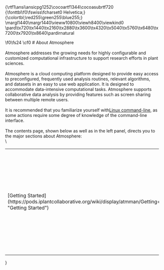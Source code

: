 {\rtf1\ansi\ansicpg1252\cocoartf1344\cocoasubrtf720
{\fonttbl\f0\fswiss\fcharset0 Helvetica;}
{\colortbl;\red255\green255\blue255;}
\margl1440\margr1440\vieww10800\viewh8400\viewkind0
\pard\tx720\tx1440\tx2160\tx2880\tx3600\tx4320\tx5040\tx5760\tx6480\tx7200\tx7920\tx8640\pardirnatural

\f0\fs24 \cf0 # About Atmosphere\
\
Atmosphere addresses the growing needs for highly configurable and customized computational infrastructure to support research efforts in plant sciences.\
\
Atmosphere is a cloud computing platform designed to provide easy access to preconfigured, frequently used analysis routines, relevant algorithms, and datasets in an easy to use web application. It is designed to accommodate data-intensive computational tasks. Atmosphere supports collaborative data analysis by providing features such as screen sharing between multiple remote users.\
\
It is recommended that you familiarize yourself with[Linux command-line](http://linuxcommand.org/), as some actions require some degree of knowledge of the command-line interface.\
\
The contents page, shown below as well as in the left panel, directs you to the major sections about Atmosphere:\
\
<table class="confluenceTable"><tbody><tr><td class="confluenceTd">[Getting Started](https://pods.iplantcollaborative.org/wiki/display/atmman/Getting+Started "Getting Started")</td><td class="confluenceTd"> Signing up for Atmosphere; help retrieving a lost password, username, or email address;  \
changing settings; subscribing to the Atmosphere-Users mailing list</td></tr></tbody></table>}